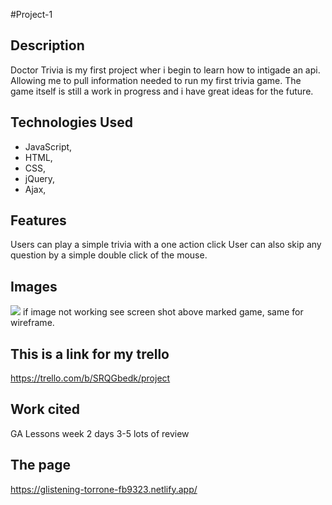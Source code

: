 #Project-1

## Description
Doctor Trivia is my first project wher i begin to learn how to intigade an api. Allowing me to pull information needed to run my first trivia game. The game itself is still a work in progress and i have great ideas for the future.

## Technologies Used
* JavaScript,
* HTML,
* CSS,
* jQuery,
* Ajax,


## Features 
Users can play a simple trivia with a one action click
User can also skip any question by a simple double click of the mouse.

## Images
<img src="./a/vafyKOg">
if image not working see screen shot above marked game, same for wireframe.

## This is a link for my trello 
https://trello.com/b/SRQGbedk/project

## Work cited 
GA Lessons week 2 days 3-5 lots of review

## The page
https://glistening-torrone-fb9323.netlify.app/